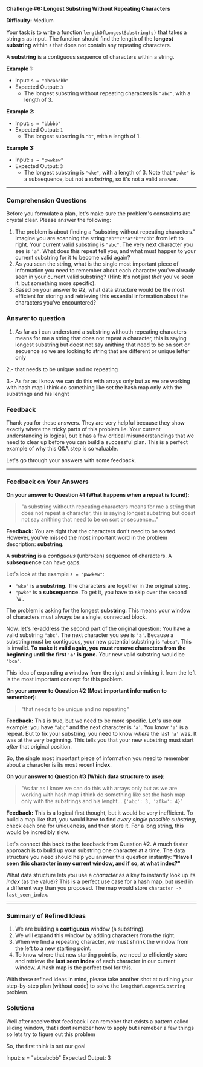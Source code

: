 **Challenge #6: Longest Substring Without Repeating Characters**

**Difficulty:** Medium

Your task is to write a function `lengthOfLongestSubstring(s)` that takes a string `s` as input. The function should find the length of the **longest substring** within `s` that does not contain any repeating characters.

A **substring** is a contiguous sequence of characters within a string.

**Example 1:**
*   Input: `s = "abcabcbb"`
*   Expected Output: `3`
    *   The longest substring without repeating characters is `"abc"`, with a length of 3.

**Example 2:**
*   Input: `s = "bbbbb"`
*   Expected Output: `1`
    *   The longest substring is `"b"`, with a length of 1.

**Example 3:**
*   Input: `s = "pwwkew"`
*   Expected Output: `3`
    *   The longest substring is `"wke"`, with a length of 3. Note that `"pwke"` is a subsequence, but not a *substring*, so it's not a valid answer.

---

### Comprehension Questions

Before you formulate a plan, let's make sure the problem's constraints are crystal clear. Please answer the following:

1.  The problem is about finding a "substring without repeating characters." Imagine you are scanning the string `"ab**c**a**b**cbb"` from left to right. Your current valid substring is `"abc"`. The very next character you see is `'a'`. What does this repeat tell you, and what must happen to your current substring for it to become valid again?
2.  As you scan the string, what is the single most important piece of information you need to remember about each character you've already seen in your current valid substring? (Hint: It's not just *that* you've seen it, but something more specific).
3.  Based on your answer to #2, what data structure would be the most efficient for storing and retrieving this essential information about the characters you've encountered?

### Answer to question

1. As far as i can understand a substring withouth repeating characters means for me a string that does not repeat a character, this is saying longest substring but doest not say anithing that need to be on sort or secuence so we are looking to string that are different or unique letter only


2.- that needs to be unique and no repeating

3.- As far as i know we can do this with arrays only but as we are working with hash map i think do something like set the hash map only with the substrings and his lenght


### Feedback

Thank you for these answers. They are very helpful because they show exactly where the tricky parts of this problem lie. Your current understanding is logical, but it has a few critical misunderstandings that we need to clear up before you can build a successful plan. This is a perfect example of why this Q&A step is so valuable.

Let's go through your answers with some feedback.

---

### **Feedback on Your Answers**

**On your answer to Question #1 (What happens when a repeat is found):**

> "a substring withouth repeating characters means for me a string that does not repeat a character, this is saying longest substring but doest not say anithing that need to be on sort or secuence..."

**Feedback:** You are right that the characters don't need to be sorted. However, you've missed the most important word in the problem description: **substring**.

A **substring** is a *contiguous* (unbroken) sequence of characters.
A **subsequence** can have gaps.

Let's look at the example `s = "pwwkew"`:
*   `"wke"` is a **substring**. The characters are together in the original string.
*   `"pwke"` is a **subsequence**. To get it, you have to skip over the second 'w'.

The problem is asking for the longest **substring**. This means your window of characters must always be a single, connected block.

Now, let's re-address the second part of the original question: You have a valid substring `"abc"`. The next character you see is `'a'`. Because a substring must be contiguous, your new potential substring is `"abca"`. This is invalid. **To make it valid again, you must remove characters from the beginning until the first `'a'` is gone.** Your new valid substring would be `"bca"`.

This idea of expanding a window from the right and shrinking it from the left is the most important concept for this problem.

**On your answer to Question #2 (Most important information to remember):**

> "that needs to be unique and no repeating"

**Feedback:** This is true, but we need to be more specific. Let's use our example: you have `"abc"` and the next character is `'a'`. You know `'a'` is a repeat. But to fix your substring, you need to know *where* the last `'a'` was. It was at the very beginning. This tells you that your new substring must start *after* that original position.

So, the single most important piece of information you need to remember about a character is its most recent **index**.

**On your answer to Question #3 (Which data structure to use):**

> "As far as i know we can do this with arrays only but as we are working with hash map i think do something like set the hash map only with the substrings and his lenght... `{'abc': 3, 'zfkw': 4}`"

**Feedback:** This is a logical first thought, but it would be very inefficient. To build a map like that, you would have to find *every single possible substring*, check each one for uniqueness, and then store it. For a long string, this would be incredibly slow.

Let's connect this back to the feedback from Question #2. A much faster approach is to build up your substring one character at a time. The data structure you need should help you answer this question instantly: **"Have I seen this character in my current window, and if so, at what index?"**

What data structure lets you use a *character* as a key to instantly look up its *index* (as the value)? This is a perfect use case for a hash map, but used in a different way than you proposed. The map would store `character -> last_seen_index`.

---

### Summary of Refined Ideas

1.  We are building a **contiguous** window (a substring).
2.  We will expand this window by adding characters from the right.
3.  When we find a repeating character, we must shrink the window from the left to a new starting point.
4.  To know where that new starting point is, we need to efficiently store and retrieve the **last seen index** of each character in our current window. A hash map is the perfect tool for this.

With these refined ideas in mind, please take another shot at outlining your step-by-step plan (without code) to solve the `lengthOfLongestSubstring` problem.


### Solutions

Well after receive that feedback i can remeber that exists a pattern called sliding window, that i dont remeber how to apply but i remeber a few things so lets try to figure out this problem

So, the first think is set our goal

Input: s = "abcabcbb"
Expected Output: 3




